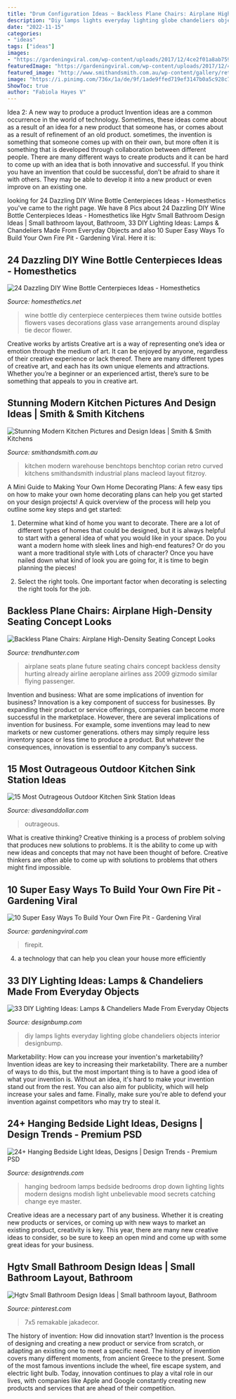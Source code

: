```yaml
---
title: "Drum Configuration Ideas ~ Backless Plane Chairs: Airplane High-density Seating Concept Looks"
description: "Diy lamps lights everyday lighting globe chandeliers objects interior designbump"
date: "2022-11-15"
categories:
- "ideas"
tags: ["ideas"]
images:
- "https://gardeningviral.com/wp-content/uploads/2017/12/4ce2f01a8ab75991ee53ca9d25d023f2-firepit-ideas-backyard-ideas.jpg"
featuredImage: "https://gardeningviral.com/wp-content/uploads/2017/12/4ce2f01a8ab75991ee53ca9d25d023f2-firepit-ideas-backyard-ideas.jpg"
featured_image: "http://www.smithandsmith.com.au/wp-content/gallery/retro/SmithandSmith_TimTurner2822.jpg"
image: "https://i.pinimg.com/736x/1a/de/9f/1ade9ffed719ef3147b0a5c928c77e9e.jpg"
ShowToc: true
author: "Fabiola Hayes V"
---
```



Idea 2: A new way to produce a product
Invention ideas are a common occurrence in the world of technology. Sometimes, these ideas come about as a result of an idea for a new product that someone has, or comes about as a result of refinement of an old product. sometimes, the invention is something that someone comes up with on their own, but more often it is something that is developed through collaboration between different people. There are many different ways to create products and it can be hard to come up with an idea that is both innovative and successful. If you think you have an invention that could be successful, don’t be afraid to share it with others. They may be able to develop it into a new product or even improve on an existing one.

	

		
looking for 24 Dazzling DIY Wine Bottle Centerpieces Ideas - Homesthetics you've came to the right page. We have 8 Pics about 24 Dazzling DIY Wine Bottle Centerpieces Ideas - Homesthetics like Hgtv Small Bathroom Design Ideas | Small bathroom layout, Bathroom, 33 DIY Lighting Ideas: Lamps &amp; Chandeliers Made From Everyday Objects and also 10 Super Easy Ways To Build Your Own Fire Pit - Gardening Viral. Here it is:
		
    
## 24 Dazzling DIY Wine Bottle Centerpieces Ideas - Homesthetics

<img loading=lazy src="http://cdn.homesthetics.net/wp-content/uploads/2014/11/21.jpg" onerror="this.onerror=null;this.src='https://tse4.mm.bing.net/th?id=OIP.jV5_QzwihFu2Or9iSZ_ZfAHaLH&amp;pid=15.1';" alt="24 Dazzling DIY Wine Bottle Centerpieces Ideas - Homesthetics">

_Source: homesthetics.net_

>wine bottle diy centerpiece centerpieces them twine outside bottles flowers vases decorations glass vase arrangements around display tie decor flower. 

	

Creative works by artists
Creative art is a way of representing one’s idea or emotion through the medium of art. It can be enjoyed by anyone, regardless of their creative experience or lack thereof. There are many different types of creative art, and each has its own unique elements and attractions. Whether you’re a beginner or an experienced artist, there’s sure to be something that appeals to you in creative art.

    
## Stunning Modern Kitchen Pictures And Design Ideas | Smith &amp; Smith Kitchens

<img loading=lazy src="http://www.smithandsmith.com.au/wp-content/gallery/retro/SmithandSmith_TimTurner2822.jpg" onerror="this.onerror=null;this.src='https://tse4.mm.bing.net/th?id=OIP.LfvKH4lAJwVPmFIlUm6EFwHaLG&amp;pid=15.1';" alt="Stunning Modern Kitchen Pictures and Design Ideas | Smith &amp; Smith Kitchens">

_Source: smithandsmith.com.au_

>kitchen modern warehouse benchtops benchtop corian retro curved kitchens smithandsmith industrial plans macleod layout fitzroy. 

	

A Mini Guide to Making Your Own Home Decorating Plans:
A few easy tips on how to make your own home decorating plans can help you get started on your design projects! A quick overview of the process will help you outline some key steps and get started:
1. Determine what kind of home you want to decorate. There are a lot of different types of homes that could be designed, but it is always helpful to start with a general idea of what you would like in your space. Do you want a modern home with sleek lines and high-end features? Or do you want a more traditional style with Lots of character? Once you have nailed down what kind of look you are going for, it is time to begin planning the pieces!

2. Select the right tools. One important factor when decorating is selecting the right tools for the job.

    
## Backless Plane Chairs: Airplane High-Density Seating Concept Looks

<img loading=lazy src="http://cdn.trendhunterstatic.com/thumbs/airplane-seating.jpeg" onerror="this.onerror=null;this.src='https://tse4.mm.bing.net/th?id=OIP.V7thQJtMUQR9nCK3PwNBZwHaE7&amp;pid=15.1';" alt="Backless Plane Chairs: Airplane High-Density Seating Concept Looks">

_Source: trendhunter.com_

>airplane seats plane future seating chairs concept backless density hurting already airline aeroplane airlines ass 2009 gizmodo similar flying passenger. 

	

Invention and business: What are some implications of invention for business?
Innovation is a key component of success for businesses. By expanding their product or service offerings, companies can become more successful in the marketplace. However, there are several implications of invention for business. For example, some inventions may lead to new markets or new customer generations. others may simply require less inventory space or less time to produce a product. But whatever the consequences, innovation is essential to any company’s success.

    
## 15 Most Outrageous Outdoor Kitchen Sink Station Ideas

<img loading=lazy src="https://www.divesanddollar.com/wp-content/uploads/2017/05/outdoor-kitchen-sink-station-14-FILEminimizer.jpg" onerror="this.onerror=null;this.src='https://tse4.mm.bing.net/th?id=OIP.JZhGBOI4XXP8OPgg3d5H2QHaJ4&amp;pid=15.1';" alt="15 Most Outrageous Outdoor Kitchen Sink Station Ideas">

_Source: divesanddollar.com_

>outrageous. 

	

What is creative thinking?
Creative thinking is a process of problem solving that produces new solutions to problems. It is the ability to come up with new ideas and concepts that may not have been thought of before. Creative thinkers are often able to come up with solutions to problems that others might find impossible.

    
## 10 Super Easy Ways To Build Your Own Fire Pit - Gardening Viral

<img loading=lazy src="https://gardeningviral.com/wp-content/uploads/2017/12/4ce2f01a8ab75991ee53ca9d25d023f2-firepit-ideas-backyard-ideas.jpg" onerror="this.onerror=null;this.src='https://tse4.mm.bing.net/th?id=OIP.Rg3_B91rN7iNThRUb453EQHaRC&amp;pid=15.1';" alt="10 Super Easy Ways To Build Your Own Fire Pit - Gardening Viral">

_Source: gardeningviral.com_

>firepit. 

	

4. a technology that can help you clean your house more efficiently

    
## 33 DIY Lighting Ideas: Lamps &amp; Chandeliers Made From Everyday Objects

<img loading=lazy src="http://cdn.designbump.com/wp-content/uploads/2014/10/diy-lamps-chandeliers-interior-design-ideas-36.jpg" onerror="this.onerror=null;this.src='https://tse2.mm.bing.net/th?id=OIP.I1jJhwl5uesGRRYtUVmcCQHaLH&amp;pid=15.1';" alt="33 DIY Lighting Ideas: Lamps &amp; Chandeliers Made From Everyday Objects">

_Source: designbump.com_

>diy lamps lights everyday lighting globe chandeliers objects interior designbump. 

	

Marketability: How can you increase your invention's marketability?
Invention ideas are key to increasing their marketability. There are a number of ways to do this, but the most important thing is to have a good idea of what your invention is. Without an idea, it's hard to make your invention stand out from the rest. You can also aim for publicity, which will help increase your sales and fame. Finally, make sure you're able to defend your invention against competitors who may try to steal it.

    
## 24+ Hanging Bedside Light Ideas, Designs | Design Trends - Premium PSD

<img loading=lazy src="https://images.designtrends.com/wp-content/uploads/2016/04/04071330/Modish-Bedside-Drop-Down-Lamps-Ideas.jpg" onerror="this.onerror=null;this.src='https://tse3.mm.bing.net/th?id=OIP.WkQuNjIhP2LL4ffBswNOqgHaJ4&amp;pid=15.1';" alt="24+ Hanging Bedside Light Ideas, Designs | Design Trends - Premium PSD">

_Source: designtrends.com_

>hanging bedroom lamps bedside bedrooms drop down lighting lights modern designs modish light unbelievable mood secrets catching change eye master. 

	

Creative ideas are a necessary part of any business. Whether it is creating new products or services, or coming up with new ways to market an existing product, creativity is key. This year, there are many new creative ideas to consider, so be sure to keep an open mind and come up with some great ideas for your business.

    
## Hgtv Small Bathroom Design Ideas | Small Bathroom Layout, Bathroom

<img loading=lazy src="https://i.pinimg.com/736x/1a/de/9f/1ade9ffed719ef3147b0a5c928c77e9e.jpg" onerror="this.onerror=null;this.src='https://tse3.mm.bing.net/th?id=OIP.GBSBgTj9hk9-1r2GEzNffwHaJ3&amp;pid=15.1';" alt="Hgtv Small Bathroom Design Ideas | Small bathroom layout, Bathroom">

_Source: pinterest.com_

>7x5 remakable jakadecor. 

	

The history of invention: How did innovation start?
Invention is the process of designing and creating a new product or service from scratch, or adapting an existing one to meet a specific need. The history of invention covers many different moments, from ancient Greece to the present. Some of the most famous inventions include the wheel, fire escape system, and electric light bulb. Today, innovation continues to play a vital role in our lives, with companies like Apple and Google constantly creating new products and services that are ahead of their competition.


